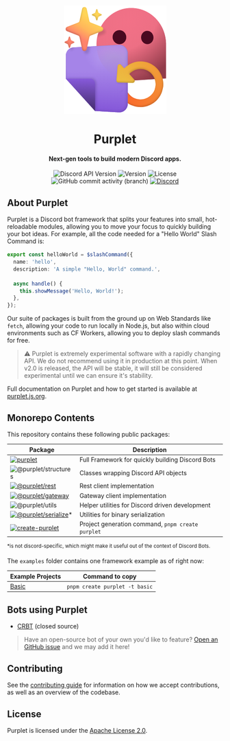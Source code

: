 <div align="center">
  <img alt="Purplet" src="sites/purplet.js.org/static/img/purplet-artwork.png" >
  <h1>Purplet</h1>
  <h4>Next-gen tools to build modern Discord apps.</h4>
  <div>
    <img src="https://img.shields.io/badge/Discord_API-v10-c4aaff" alt="Discord API Version">
    <img src="https://img.shields.io/npm/v/purplet?color=c4aaff&label=version" alt="Version">
    <img src="https://img.shields.io/github/license/CRBT-Team/Purplet?color=c4aaff" alt="License">
    <img alt="GitHub commit activity (branch)" src="https://img.shields.io/github/commit-activity/m/CRBT-Team/Purplet?color=c4aaff">
    <a href="https://discord.gg/BFkHA8P7rh"><img src="https://img.shields.io/discord/995533040040292373?color=c4aaff&label=Discord&logo=discord&logoColor=white" alt="Discord"></a>
  </div>
</div>

## About Purplet

Purplet is a Discord bot framework that splits your features into small, hot-reloadable modules, allowing you to move your focus to quickly building your bot ideas. For example, all the code needed for a "Hello World" Slash Command is:

```ts
export const helloWorld = $slashCommand({
  name: 'hello',
  description: 'A simple "Hello, World" command.',

  async handle() {
    this.showMessage('Hello, World!');
  },
});
```

Our suite of packages is built from the ground up on Web Standards like `fetch`, allowing your code to run locally in Node.js, but also within cloud environments such as CF Workers, allowing you to deploy slash commands for free.

> ⚠️ Purplet is extremely experimental software with a rapidly changing API. We do not recommend using it in production at this point. When v2.0 is released, the API will be stable, it will still be considered experimental until we can ensure it's stability.

Full documentation on Purplet and how to get started is available at [purplet.js.org](https://purplet.js.org/docs/getting-started).

## Monorepo Contents

This repository contains these following public packages:

| Package | Description |
| --- | --- |
| [![purplet](https://img.shields.io/npm/v/purplet?color=c4aaff&label=purplet)](packages/purplet) | Full Framework for quickly building Discord Bots |
| ![@purplet/structures](https://img.shields.io/badge/%40purplet%2Fstructures-soon%E2%84%A2-red) | Classes wrapping Discord API objects |
| [![@purplet/rest](https://img.shields.io/npm/v/@purplet/rest?color=c4aaff&label=@purplet/rest)](packages/rest) | Rest client implementation |
| [![@purplet/gateway](https://img.shields.io/npm/v/@purplet/gateway?color=c4aaff&label=@purplet/gateway)](packages/gateway) | Gateway client implementation |
| ![@purplet/utils](https://img.shields.io/npm/v/@purplet/utils?color=c4aaff&label=@purplet/utils) | Helper utilities for Discord driven development |
| [![@purplet/serialize](https://img.shields.io/npm/v/@purplet/serialize?color=c4aaff&label=@purplet/serialize)](packages/serialize)\* | Utilities for binary serialization |
| [![create-purplet](https://img.shields.io/npm/v/purplet?color=c4aaff&label=create-purplet)](packages/create-purplet) | Project generation command, `pnpm create purplet` |

<sup>\*is not discord-specific, which might make it useful out of the context of Discord Bots.</sup>

The `examples` folder contains one framework example as of right now:

| Example Projects        | Command to copy                |
| ----------------------- | ------------------------------ |
| [Basic](examples/basic) | `pnpm create purplet -t basic` |

## Bots using Purplet

- [CRBT](https://crbt.app/) (closed source)

> Have an open-source bot of your own you'd like to feature? [Open an GitHub issue](https://github.com/CRBT-Team/Purplet/issues) and we may add it here!

## Contributing

See the [contributing guide](CONTRIBUTING.md) for information on how we accept contributions, as well as an overview of the codebase.

## License

Purplet is licensed under the [Apache License 2.0](https://github.com/CRBT-Team/Purplet/blob/main/LICENSE).
